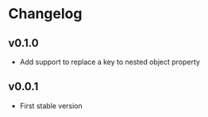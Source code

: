 # Changelog

## v0.1.0
- Add support to replace a key to nested object property

## v0.0.1
- First stable version
